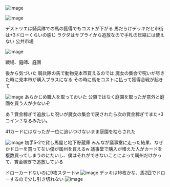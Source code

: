 
![image](https://gyazo.com/283f99c53f88b80067b0d8feca92690a/thumb/1000)

![image](https://gyazo.com/e863440498b3a6da1bbc53cb8b63a7a7/thumb/1000)


デストリエは騎兵隊での馬の獲得でもコストが下がる
馬だらけデッキだと市街は+3ドローくらいの感じ
ラクダはサプライから追放なので手札の圧縮には使えない
公共市場

![image](https://gyazo.com/ea378e5b1007765ed0b72239b38afa94/thumb/1000)

戦場、庭師、庭園

後から気づいた
騎兵隊の馬で動物見本市買えるのでは
魔女の集会で呪いが尽きた時に見本市が購入プラスになる
その時に馬をコストに払って獲得合戦が起きて

![image](https://gyazo.com/bd36a903e3e3d34ef4cffa155f57092e/thumb/1000)
あらかじめ職人を取っておいた
公領ではなく庭園を取ったが意外と庭園を買う人が少ないぞ

あ？賞金稼ぎで追放した呪いが魔女の集会で戻されたら次の賞金稼ぎでまた+3コイン？なるみたい。

41カードにはなったが一位に追いつけないまま庭園を枯らされた

![image](https://gyazo.com/efd8f5d61b84834b5444798abafd891b/thumb/1000)
初手5-2で貸し馬屋と地下貯蔵庫
みんなが議事堂に走った結果、なぜかドローを買ってない僕が属州を買えるw
議事堂で購入が増えた人がカードを複数買ってしまうのにたいし、僕はそれができないことによって属州だけかって、賞金稼ぎで追放している

ドローカードないのに9枚スタートw
![image](https://gyazo.com/03425a030deb96d7099f041b43bdf90a/thumb/1000)
デッキは16枚かな、馬2匹でドローするので少し引き切れない
![image](https://gyazo.com/c7014cffd6eb2de97f0eefa990e3628b/thumb/1000)

